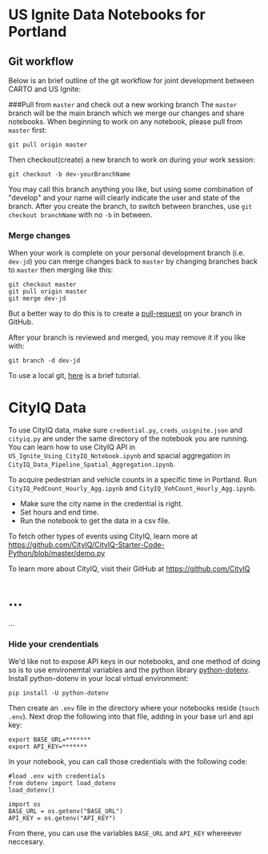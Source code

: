 # US Ignite Data Notebooks for Portland



## Git workflow
Below is an brief outline of the git workflow for joint development between CARTO and US Ignite:

###Pull from `master` and check out a new working branch
The `master` branch will be the main branch which we merge our changes and share notebooks. When beginning to work on any notebook, please pull from `master` first:

```
git pull origin master
```

Then checkout(create) a new branch to work on during your work session:

```
git checkout -b dev-yourBranchName
```

You may call this branch anything you like, but using some combination of "develop" and your name will clearly indicate the user and state of the branch. After you create the branch, to switch between branches, use `git checkout branchName` with no `-b` in between.

### Merge changes
When your work is complete on your personal development branch (i.e. `dev-jd`) you can merge changes back to `master` by changing branches back to `master` then merging like this:

```
git checkout master
git pull origin master
git merge dev-jd
```
But a better way to do this is to create a [pull-request](https://help.github.com/en/articles/about-pull-requests) on your branch in GitHub.

After your branch is reviewed and merged, you may remove it if you like with:

```
git branch -d dev-jd
```

To use a local git, [here](https://github.com/us-ignite/Portland_CARTO_notebook/blob/master/Github%20Tutorial.docx) is a brief tutorial. 



# CityIQ Data

To use CityIQ data, make sure `credential.py`, `creds_usignite.json` and `cityiq.py` are under the same directory of the notebook you are running. You can learn how to use CityIQ API in `US_Ignite_Using_CityIQ_Notebook.ipynb` and spacial aggregation in `CityIQ_Data_Pipeline_Spatial_Aggregation.ipynb`.

To acquire pedestrian and vehicle counts in a specific time in Portland. Run `CityIQ_PedCount_Hourly_Agg.ipynb` and `CityIQ_VehCount_Hourly_Agg.ipynb`.
 - Make sure the city name in the credential is right.
 - Set hours and end time.
 - Run the notebook to get the data in a csv file. 

To fetch other types of events using CityIQ, learn more at https://github.com/CityIQ/CityIQ-Starter-Code-Python/blob/master/demo.py 

To learn more about CityIQ, visit their GitHub at https://github.com/CityIQ
 


# ...
...



### Hide your crendentials
We'd like not to expose API keys in our notebooks, and one method of doing so is to use environemtal variables and the python library [python-dotenv](https://github.com/theskumar/python-dotenv). Install python-dotenv in your local virtual environment:

```
pip install -U python-dotenv
```

Then create an `.env` file in the directory where your notebooks reside (`touch .env`). Next drop the following into that file, adding in your base url and api key: 

```
export BASE_URL=*******
export API_KEY=*******
```

In your notebook, you can call those credentials with the following code:

```
#load .env with credentials
from dotenv import load_dotenv
load_dotenv()

import os
BASE_URL = os.getenv("BASE_URL")
API_KEY = os.getenv("API_KEY")
```

From there, you can use the variables `BASE_URL` and `API_KEY` whereever neccesary. 
